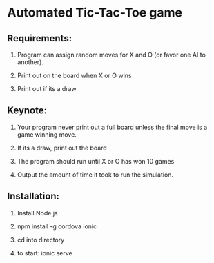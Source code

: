 Automated Tic-Tac-Toe game
======================


Requirements:
--------------
1. Program can assign random moves for X and O (or favor one AI to another).

2. Print out on the board when X or O wins

3. Print out if its a draw


Keynote:
--------------
1. Your program never print out a full board unless the final move is a game winning move. 

2. If its a draw, print out the board

3. The program should run until X or O has won 10 games

4. Output the amount of time it took to run the simulation.


Installation:
-----------------
1. Install Node.js

2. npm install -g cordova ionic	

3. cd into directory

4. to start: ionic serve

